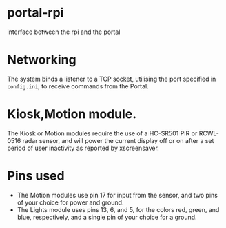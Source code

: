 # portal-rpi
interface between the rpi and the portal

# Networking
The system binds a listener to a TCP socket, utilising the port specified in `config.ini`, to receive commands from the Portal.

# Kiosk,Motion module.
The Kiosk or Motion modules require the use of a HC-SR501 PIR or RCWL-0516 radar sensor, and will power the current display off or on after a set period of user inactivity as reported by xscreensaver.

# Pins used
- The Motion modules use pin 17 for input from the sensor, and two pins of your choice for power and ground.
- The Lights module uses pins 13, 6, and 5, for the colors red, green, and blue, respectively, and a single pin of your choice for a ground.
